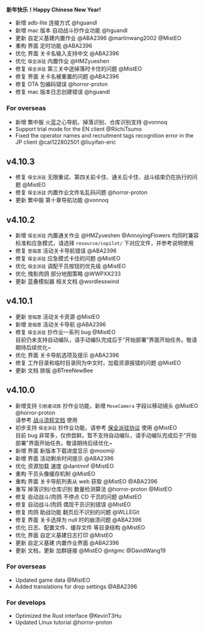 **新年快乐！Happy Chinese New Year!**

- 新增 adb-lite 连接方式 @hguandl
- 新增 mac 版本 自动战斗抄作业功能 @hguandl
- 更新 自定义基建内置作业 @ABA2396 @martinwang2002 @MistEO
- 重构 界面 定时功能 @ABA2396
- 优化 界面 关卡名输入支持中文 @ABA2396
- 优化 `保全派驻` 内置作业 @HMZyueshen
- 修复 `保全派驻` 第三关中途掉落时卡住的问题 @MistEO
- 修复 界面 关卡名被重置的问题 @ABA2396
- 修复 OTA 包编码错误 @horror-proton
- 修复 mac 版本日志创建错误 @hguandl

### For overseas

- 新增 繁中服 火蓝之心导航、掉落识别、仓库识别支持 @vonnoq
- Support trial mode for the EN client @RiichiTsumo
- Fixed the operator names and recruitment tags recognition error in the JP client @cat122802501 @liuyifan-eric

## v4.10.3

- 修复 `保全派驻` 无限重试、第四关前卡住、通关后卡住、战斗结束仍在执行的问题 @MistEO
- 修复 `保全派驻` 内置作业文件名乱码问题 @horror-proton
- 更新 繁中服 第十章导航功能 @vonnoq

## v4.10.2

- 新增 `保全派驻` 内置通关作业 @HMZyueshen @AnnoyingFlowers
  均同时兼容标准和应急模式，请选择 `resource/copilot/` 下对应文件，并参考说明使用
- 修复 `登临意` 活动关卡导航错误 @ABA2396
- 修复 `保全派驻` 应急模式卡住的问题 @MistEO
- 优化 `保全派驻` 调配干员按钮的优先级 @MistEO
- 优化 傀影肉鸽 部分地图策略 @WWPXX233
- 更新 蓝叠模拟器 相关文档 @wordlesswind

## v4.10.1

- 更新 `登临意` 活动关卡资源 @MistEO
- 新增 `登临意` 活动关卡导航 @ABA2396
- 修复 `保全派驻` 抄作业一系列 bug @MistEO  
  目前仍未支持自动编队，请手动编队完成后于“开始部署”界面开始任务。敬请期待后续优化~
- 优化 界面 关卡导航选项及提示 @ABA2396
- 修复 工作目录和临时目录同为中文时，加载资源报错的问题 @MistEO
- 更新 文档 排版 @BTreeNewBee

## v4.10.0

- 新增支持 `引航者试炼` 抄作业功能，新增 `MoveCamera` 字段以移动镜头 @MistEO @horror-proton  
  请参考 [战斗流程文档](https://github.com/MaaAssistantArknights/MaaAssistantArknights/blob/master/docs/3.3-%E6%88%98%E6%96%97%E6%B5%81%E7%A8%8B%E5%8D%8F%E8%AE%AE.md) 使用
- 初步支持 `保全派驻` 抄作业功能，请参考 [保全派驻协议](https://github.com/MaaAssistantArknights/MaaAssistantArknights/blob/master/docs/3.7-%E4%BF%9D%E5%85%A8%E6%B4%BE%E9%A9%BB%E5%8D%8F%E8%AE%AE.md) 使用 @MistEO  
  目前 bug 非常多，仅供尝鲜。暂不支持自动编队，请手动编队完成后于“开始部署”界面开始任务。敬请期待后续优化~
- 新增 界面 新版本下载进度显示 @moomiji
- 新增 界面 活动剩余时间提示 @ABA2396
- 优化 资源加载 速度 @dantmnf @MistEO
- 重构 干员头像缓存机制 @MistEO
- 重构 界面 关卡导航列表从 web 获取 @MistEO @ABA2396
- 重写 掉落识别/仓库识别 数量检测算法 @horror-proton @MistEO
- 修复 自动战斗/肉鸽 不停点 CD 干员的问题 @MistEO
- 修复 自动战斗/肉鸽 偶现干员识别错误 @MistEO
- 修复 肉鸽 助战功能 翻页后不识别的问题 @WLLEGit
- 修复 界面 关卡选择为 null 时的崩溃问题 @ABA2396
- 优化 日志、配置文件、缓存文件 等目录结构 @MistEO
- 优化 界面 自定义基建日志打印 @MistEO
- 更新 自定义基建 内置作业界面 @ABA2396
- 更新 文档，更新 加群链接 @MistEO @ntgmc @DavidWang19

### For overseas

- Updated game data @MistEO
- Added translations for drop settings @ABA2396

### For develops

- Optimized the Rust interface @KevinT3Hu
- Updated Linux tutorial @horror-proton
